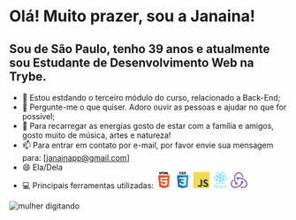 # Olá! Muito prazer, sou a Janaina! 
## Sou de São Paulo, tenho 39 anos e atualmente sou Estudante de Desenvolvimento Web na Trybe.

- 🔭 Estou estdando o terceiro módulo do curso, relacionado a Back-End;
- 💬 Pergunte-me o que quiser. Adoro ouvir as pessoas e ajudar no que for possível;
- 🌱 Para recarregar as energias gosto de estar com a família e amigos, gosto muito de música, artes e natureza! 
- 📫 Para entrar em contato por e-mail, por favor envie sua mensagem para: [janainapp@gmail.com]
- 😄 Ela/Dela
- :computer: Principais ferramentas utilizadas:
<img src="https://raw.githubusercontent.com/devicons/devicon/master/icons/html5/html5-original-wordmark.svg" alt="html5" width="30" height="30"> <img src="https://raw.githubusercontent.com/devicons/devicon/master/icons/css3/css3-original-wordmark.svg" alt="css" width="30" height="30"> <img src="https://raw.githubusercontent.com/devicons/devicon/master/icons/javascript/javascript-original.svg" alt="java script" width="30" height="30"> <img src="https://raw.githubusercontent.com/devicons/devicon/master/icons/react/react-original-wordmark.svg" alt="react" width="30" height="30"> <img src="https://raw.githubusercontent.com/devicons/devicon/master/icons/redux/redux-original.svg" alt="redux" width="30" heigth="30">

<img src="https://media.giphy.com/media/TRUJ0BJOxOmru/giphy.gif" alt="mulher digitando">
